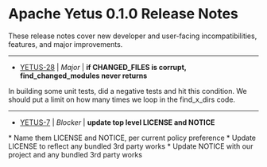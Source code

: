 
<!---
# Licensed to the Apache Software Foundation (ASF) under one
# or more contributor license agreements.  See the NOTICE file
# distributed with this work for additional information
# regarding copyright ownership.  The ASF licenses this file
# to you under the Apache License, Version 2.0 (the
# "License"); you may not use this file except in compliance
# with the License.  You may obtain a copy of the License at
#
#     http://www.apache.org/licenses/LICENSE-2.0
#
# Unless required by applicable law or agreed to in writing, software
# distributed under the License is distributed on an "AS IS" BASIS,
# WITHOUT WARRANTIES OR CONDITIONS OF ANY KIND, either express or implied.
# See the License for the specific language governing permissions and
# limitations under the License.
-->
# Apache Yetus  0.1.0 Release Notes

These release notes cover new developer and user-facing incompatibilities, features, and major improvements.


---

* [YETUS-28](https://issues.apache.org/jira/browse/YETUS-28) | *Major* | **if CHANGED\_FILES is corrupt, find\_changed\_modules never returns**

In building some unit tests, did a negative tests and hit this condition.  We should put a limit on how many times we loop in the find\_x\_dirs code.


---

* [YETUS-7](https://issues.apache.org/jira/browse/YETUS-7) | *Blocker* | **update top level LICENSE and NOTICE**

\* Name them LICENSE and NOTICE, per current policy preference
\* Update LICENSE to reflect any bundled 3rd party works
\* Update NOTICE with our project and any bundled 3rd party works




